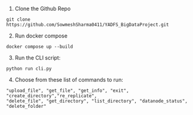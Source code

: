 1. Clone the Github Repo
```
git clone https://github.com/SowmeshSharma0411/YADFS_BigDataProject.git
```
2. Run docker compose
```
docker compose up --build
```
3. Run the CLI script:
```
python run cli.py
```
4. Choose from these list of commands to run:
```
"upload_file", "get_file", "get_info", "exit", "create_directory","re_replicate",
"delete_file", "get_directory", "list_directory", "datanode_status", "delete_folder"

```
